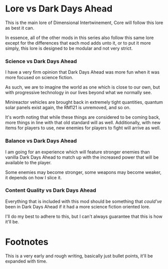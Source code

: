 # Lore vs Dark Days Ahead
This is the main lore of Dimensional Intertwinement, Core will follow this lore as best it can.

In essence, all of the other mods in this series also follow this same lore except for the differences that each mod adds unto it, or to put it more simply, this lore is designed to be modular and not very strict.

### Science vs Dark Days Ahead
I have a very firm opinion that Dark Days Ahead was more fun when it was more focused on science fiction. 

As such, we are to imagine the world as one which is close to our own, but with progressive technology in our lives beyond what we normally see. 

Minireactor vehicles are brought back in extremely tight quantities, quantum solar panels exist again, the RM121 is unremoved, and so on. 

It's worth noting that while these things are considered to be coming back, more things in line with that old standard will as well. Additionally, with new items for players to use, new enemies for players to fight will arrive as well.

### Balance vs Dark Days Ahead
I am going for an experience which will feature stronger enemies than vanilla Dark Days Ahead to match up with the increased power that will be available to the player.

Some enemies may become stronger, some weapons may become weaker, it depends on how I slice it.

### Content Quality vs Dark Days Ahead
Everything that is included with this mod should be something that *could've* been in Dark Days Ahead if it had a more science fiction oriented lore.

I'll do my best to adhere to this, but I can't always guarantee that this is how it'll be.

# Footnotes
This is a very early and rough writing, basically just bullet points, it'll be expanded with time.
